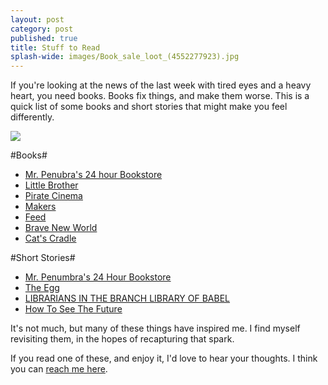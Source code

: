 ```yaml
---
layout: post
category: post
published: true
title: Stuff to Read
splash-wide: images/Book_sale_loot_(4552277923).jpg
---
```

If you're looking at the news of the last week with tired eyes and a heavy heart, you need books. Books fix things, and make them worse. This is a quick list of some books and short stories that might make you feel differently. 

<a href="https://flickr.com/photos/78011127@N00/4552277923">
<img src="({{site.baseurl}}/images/Book_sale_loot_(4552277923).jpg)">
</a>

#Books#

- [Mr. Penubra's 24 hour Bookstore](https://www.robinsloan.com/books/penumbra/)
- [Little Brother](https://medium.com/@ajroach42/a-book-club-for-a-new-america-aa1a76b847db#.k32cmzl1t)
- [Pirate Cinema](http://craphound.com/category/pc/)
- [Makers](http://craphound.com/makers/download/)
- [Feed](https://en.wikipedia.org/wiki/Feed_(Anderson_novel)) 
- [Brave New World](https://archive.org/details/ost-english-brave_new_world_aldous_huxley) 
- [Cat's Cradle](https://en.wikipedia.org/wiki/Cat%27s_Cradle) 


#Short Stories# 

- [Mr. Penumbra's 24 Hour Bookstore](https://www.robinsloan.com/books/penumbra/short-story/)
- [The Egg](http://www.galactanet.com/oneoff/theegg_mod.html) 
- [LIBRARIANS IN THE BRANCH LIBRARY OF BABEL](http://www.strangehorizons.com/fiction/librarians-in-the-branch-library-of-babel/)
- [How To See The Future](http://www.warrenellis.com/?p=14314)

It's not much, but many of these things have inspired me. I find myself revisiting them, in the hopes of recapturing that spark. 

If you read one of these, and enjoy it, I'd love to hear your thoughts. I think you can [reach me here](http://twitter.com/ajroach42).

